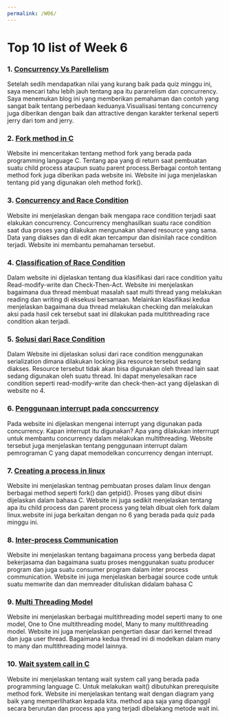 ```yaml
---
permalink: /W06/
---
```


#  Top 10 list of Week 6 

### 1. [Concurrency Vs Parellelism](https://medium.com/@itIsMadhavan/concurrency-vs-parallelism-a-brief-review-b337c8dac350)

Setelah sedih mendapatkan nilai yang kurang baik pada quiz minggu ini, saya mencari tahu lebih jauh tentang apa itu pararrelism dan concurrency. Saya menemukan blog ini yang memberikan pemahaman dan contoh yang sangat baik tentang perbedaan keduanya.Visualisasi tentang concurrency juga diberikan dengan baik dan attractive dengan karakter terkenal seperti jerry dari tom and jerry.

### 2. [Fork method in C](https://www.csl.mtu.edu/cs4411.ck/www/NOTES/process/fork/create.html)

Website ini menceritakan tentang method fork yang berada pada programming language C. Tentang apa yang di return saat pembuatan suatu child process ataupun suatu parent process.Berbagai contoh tentang method fork juga diberikan pada website ini. Website ini juga menjelaskan tentang pid yang digunakan oleh method fork().

### 3. [Concurrency and Race Condition](https://www.oreilly.com/library/view/linux-device-drivers/0596005903/ch05.html)


Website ini menjelaskan dengan baik mengapa race condition terjadi saat elakukan concurrency. Concurrency menghasilkan suatu race condition saat dua proses yang dilakukan mengunakan shared resource yang sama. Data yang diakses dan di edit akan tercampur dan disinilah race condition terjadi. Website ini membantu pemahaman tersebut.

### 4. [Classification of Race Condition](http://tutorials.jenkov.com/java-concurrency/race-conditions-and-critical-sections.html)

Dalam website ini dijelaskan tentang dua klasifikasi dari race condition yaitu Read-modify-write dan Check-Then-Act. Website ini menjelaskan bagaimana dua thread membuat masalah saat multi thread yang melakukan reading dan writing di eksekusi bersamaan. Melainkan klasifikasi kedua menjelaskan bagaimana dua thread melakukan checking dan melakukan aksi pada hasil cek tersebut saat ini dilakukan pada multithreading race condition akan terjadi.

### 5. [Solusi dari Race Condition](https://devopedia.org/race-condition-software)

Dalam Website ini dijelaskan solusi dari race condition menggunakan serialization dimana dilakukan locking jika resource tersebut sedang diakses. Resource tersebut tidak akan bisa digunakan oleh thread lain saat sedang digunakan oleh suatu thread. Ini dapat menyelesaikan race condition seperti read-modify-write dan check-then-act yang dijelaskan di website no 4. 


### 6. [Penggunaan interrupt pada conccurrency](https://www.allaboutcircuits.com/technical-articles/introduction-to-concurrency-interrupts-microcontrollers-embedded-systems/)

Pada website ini dijelaskan mengenai interrupt yang digunakan pada concurrency. Kapan interrupt itu digunakan? Apa yang dilakukan interrrupt untuk membantu concurrency dalam melakukan multithreading. Website tersebut juga menjelaskan tentang penggunaan interrupt dalam pemrograman C yang dapat memodelkan concurrency dengan interrupt.

### 7. [Creating a process in linux](https://www.tutorialspoint.com/how-to-create-a-process-in-linux)

Website ini menjelaskan tentnag pembuatan proses dalam linux dengan berbagai method seperti fork() dan getpid(). Proses yang dibut disini dijelaskan dalam bahasa C. Website ini  juga sedikit menjelaskan tentang apa itu child process dan parent process yang telah dibuat oleh fork dalam linux.website ini juga berkaitan dengan no 6 yang berada pada quiz pada minggu ini.

### 8. [Inter-process Communication](https://opensource.com/article/19/4/interprocess-communication-linux-storage)

Website ini menjelaskan tentang bagaimana process yang berbeda dapat bekerjasama dan bagaimana suatu proses menggunakan suatu producer program dan juga suatu consumer program dalam inter process communication. Website ini juga menjelaskan berbagai source code untuk suatu memwrite dan dan memreader dituliskan didalam bahasa C

### 9. [Multi Threading Model](https://binaryterms.com/multithreading-models-in-operating-system.html)

Website ini menjelaskan berbagai multithreading model seperti many to one model, One to One multithreading model, Many to many multithreading model. Website ini juga menjelaskan pengertian dasar dari kernel thread dan juga user thread. Bagaimana kedua thread ini di modelkan dalam many to many dan multithreading model lainnya.

### 10. [Wait system call in C](https://www.geeksforgeeks.org/wait-system-call-c/)

Website ini menjelaskan tentang wait system call yang berada pada programming language C. Untuk melakukan wait() dibutuhkan prerequisite method fork. Website ini menjelaskan tentang wait dengan diagram yang baik yang memperlihatkan kepada kita. method apa saja yang dipanggil secara berurutan dan process apa yang terjadi dibelakang metode wait ini.

